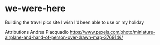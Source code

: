 # we-were-here

Building the travel pics site I wish I'd been able to use on my holiday

Attributions
Andrea Piacquadio https://www.pexels.com/photo/miniature-airplane-and-hand-of-person-over-drawn-map-3769146/
